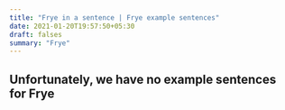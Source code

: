 ```yaml
---
title: "Frye in a sentence | Frye example sentences"
date: 2021-01-20T19:57:50+05:30
draft: falses
summary: "Frye"
---
```

## Unfortunately, we have no example sentences for Frye                 
